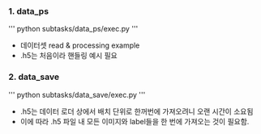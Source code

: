 ### 1. data_ps
'''
python subtasks/data_ps/exec.py
'''
* 데이터셋 read & processing example
* .h5는 처음이라 핸들링 예시 필요
### 2. data_save
'''
python subtasks/data_save/exec.py
'''
* .h5는 데이터 로더 상에서 배치 단위로 한꺼번에 가져오려니 오랜 시간이 소요됨
* 이에 따라 .h5 파일 내 모든 이미지와 label들을 한 번에 가져오는 것이 필요함.